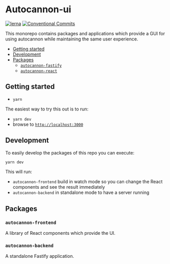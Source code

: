 # Autocannon-ui

[![lerna](https://img.shields.io/badge/maintained%20with-lerna-cc00ff.svg)](https://lerna.js.org/)
[![Conventional Commits](https://img.shields.io/badge/Conventional%20Commits-1.0.0-yellow.svg)](https://conventionalcommits.org)

This monorepo contains packages and applications which provide a GUI for using autocannon while maintaining the same user experience.


<!-- toc -->

- [Getting started](#getting-started)
- [Development](#development)
- [Packages](#packages)
  * [`autocannon-fastify`](#autocannon-frontend)
  * [`autocannon-react`](#autocannon-react)

<!-- tocstop -->

## Getting started

- `yarn`

The easiest way to try this out is to run:

- `yarn dev`
- browse to [`http://localhost:3000`](http://localhost:3000)

## Development

To easily develop the packages of this repo you can execute:

```sh
yarn dev
```

This will run:

- `autocannon-frontend` build in watch mode so you can change the React components and see the result immediately
- `autocannon-backend` in standalone mode to have a server running

## Packages

### `autocannon-frontend`

A library of React components which provide the UI.

### `autocannon-backend`

A standalone Fastify application.
